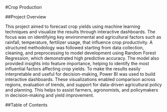#Crop Production


##Project Overview

This project aimed to forecast crop yields using machine learning techniques and visualize the results through interactive dashboards. The focus was on identifying key environmental and agricultural factors such as rainfall, temperature, fertilizer usage, that influence crop productivity. A structured methodology was followed starting from data collection, cleaning, and preprocessing to model development using Random Forest Regression, which demonstrated high predictive accuracy. The model also provided insights into feature importance, helping to identify the most influential factors affecting crop yields. To make the results easily interpretable and useful for decision-making, Power BI was used to build interactive dashboards. These visualizations enabled comparison across regions, evaluation of trends, and support for data-driven agricultural policy and planning.
This helps to assist farmers, agronomists, and policymakers in decision-making and yield improvement.


##Table of Contents


